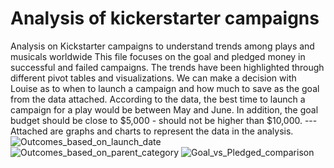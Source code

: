 # Analysis of kickerstarter campaigns
Analysis on Kickstarter campaigns to understand trends among plays and musicals worldwide
This file focuses on the goal and pledged money in successful and failed campaigns. The trends have been highlighted through different pivot tables and visualizations. We can make a decision with Louise as to when to launch a campaign and how much to save as the goal from the data attached. According to the data, the best time to launch a campaign for a play would be between May and June. In addition, the goal budget should be close to $5,000 - should not be higher than $10,000. ---
Attached are graphs and charts to represent the data in the analysis. 
![Outcomes_based_on_launch_date](Desktop/Analysis_Projects/Crowdfunding_Analysis/Outcomes_based_on_launch_date_line_graph.png)
![Outcomes_based_on_parent_category](Drive/Desktop/Analysis_Projects/Crowdfunding_Analysis/Parent_Category_Outcomes.png.png)
![Goal_vs_Pledged_comparison](Desktop/Analysis_Projects/Crowdfunding_Analysis/goal_vs_pledged.png)
